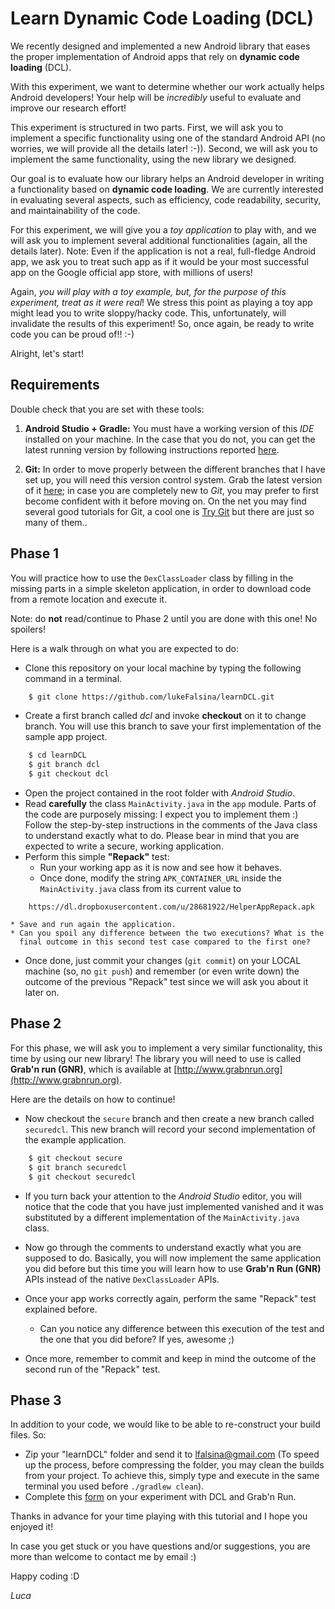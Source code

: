 # Learn Dynamic Code Loading (DCL)

We recently designed and implemented a new Android library that eases the
proper implementation of Android apps that rely on **dynamic code loading**
(DCL).

With this experiment, we want to determine whether our work actually helps
Android developers! Your help will be *incredibly* useful to evaluate and
improve our research effort!

This experiment is structured in two parts. First, we will ask you to implement
a specific functionality using one of the standard Android API (no worries, we
will provide all the details later! :-)). Second, we will ask you to implement
the same functionality, using the new library we designed.

Our goal is to evaluate how our library helps an Android developer in writing a
functionality based on **dynamic code loading**. We are currently interested in
evaluating several aspects, such as efficiency, code readability, security, and
maintainability of the code.

For this experiment, we will give you a *toy application* to play with, and we
will ask you to implement several additional functionalities (again, all the
details later). Note: Even if the application is not a real, full-fledge
Android app, we ask you to treat such app as if it would be your most successful app
on the Google official app store, with millions of users!

Again, *you will play with a toy example, but, for the purpose of this
experiment, treat as it were real*! We stress this point as playing a toy app
might lead you to write sloppy/hacky code. This, unfortunately, will invalidate
the results of this experiment! So, once again, be ready to write code you can
be proud of!! :-)

Alright, let's start!

## Requirements

Double check that you are set with these tools:

1. **Android Studio + Gradle:** You must have a working version of this *IDE*
   installed on your machine. In the case that you do not, you can get the
   latest running version by following instructions reported
   [here](http://developer.android.com/sdk/index.html).

2. **Git:** In order to move properly between the different branches that I
   have set up, you will need this version control system. Grab the latest
   version of it [here](http://git-scm.com/downloads); in case you are
   completely new to *Git*, you may prefer to first become confident with it
   before moving on. On the net you may find several good tutorials for Git, a
   cool one is [Try Git](https://try.github.io/levels/1/challenges/1) but there
   are just so many of them..

## Phase 1

You will practice how to use the `DexClassLoader` class by filling in the
missing parts in a simple skeleton application, in order to download code from
a remote location and execute it.

Note: do **not** read/continue to Phase 2 until you are done with this one! No
spoilers!

Here is a walk through on what you are expected to do:

* Clone this repository on your local machine by typing the following command
  in a terminal.

``` bash
    $ git clone https://github.com/lukeFalsina/learnDCL.git
```
* Create a first branch called *dcl* and invoke **checkout** on it to change
  branch. You will use this branch to save your first implementation of the
  sample app project.

``` bash
    $ cd learnDCL
    $ git branch dcl
    $ git checkout dcl
```
* Open the project contained in the root folder with *Android Studio*.
* Read **carefully** the class `MainActivity.java` in the `app` module. Parts of
  the code are purposely missing: I expect you to implement them :) Follow
  the step-by-step instructions in the comments of the Java class to understand
  exactly what to do. Please bear in mind that you are expected to write a
  secure, working application.
* Perform this simple **"Repack"** test:
    * Run your working app as it is now and see how it behaves.
    * Once done, modify the string `APK_CONTAINER_URL` inside
      the `MainActivity.java` class from its current value to

```
    https://dl.dropboxusercontent.com/u/28681922/HelperAppRepack.apk
```

    * Save and run again the application.
    * Can you spoil any difference between the two executions? What is the
      final outcome in this second test case compared to the first one?
* Once done, just commit your changes (`git commit`) on your LOCAL machine 
  (so, no `git push`) and remember (or even write down) the outcome of the 
  previous "Repack" test since we will ask you about it later on.

## Phase 2

For this phase, we will ask you to implement a very similar functionality, this
time by using our new library! The library you will need to use is called
**Grab'n run (GNR)**, which is available at
[http://www.grabnrun.org](http://www.grabnrun.org).

Here are the details on how to continue!


* Now checkout the `secure` branch and then create a new branch called
  `securedcl`. This new branch will record your second implementation of the
  example application. 

``` bash
    $ git checkout secure
    $ git branch securedcl
    $ git checkout securedcl
```
* If you turn back your attention to the *Android Studio* editor, you will
  notice that the code that you have just implemented vanished and it was
  substituted by a different implementation of the `MainActivity.java` class.
* Now go through the comments to understand exactly what you are supposed to
  do. Basically, you will now implement the same application you did
  before but this time you will learn how to use **Grab'n Run (GNR)** APIs
  instead of the native `DexClassLoader` APIs.
* Once your app works correctly again, perform the same "Repack" test explained
  before.

    * Can you notice any difference between this execution of the test and the
      one that you did before? If yes, awesome ;)

* Once more, remember to commit and keep in mind the outcome of the second run
  of the "Repack" test.

## Phase 3

In addition to your code, we would like to be able to re-construct your build files. So:

* Zip your "learnDCL" folder and send it to lfalsina@gmail.com (To speed up the process, 
  before compressing the folder, you may clean the builds from your project. To achieve this, 
  simply type and execute in the same terminal you used before `./gradlew clean`).
* Complete this [form](http://goo.gl/forms/csLE0icP2S) on your experiment with DCL and Grab'n Run.

Thanks in advance for your time playing with this tutorial and I hope you enjoyed it!

In case you get stuck or you have questions and/or suggestions, you are more than 
welcome to contact me by email :)

Happy coding :D

*Luca*
